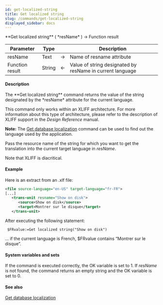 ```yaml
---
id: get-localized-string
title: Get localized string
slug: /commands/get-localized-string
displayed_sidebar: docs
---
```


<!--REF #_command_.Get localized string.Syntax-->**Get localized string** ( *resName* ) -> Function result<!-- END REF-->
<!--REF #_command_.Get localized string.Params-->
| Parameter | Type |  | Description |
| --- | --- | --- | --- |
| resName | Text | &srarr; | Name of resname attribute |
| Function result | String | &larr; | Value of string designated by resName in current language |

<!-- END REF-->

#### Description 

<!--REF #_command_.Get localized string.Summary-->The **Get localized string** command returns the value of the string designated by the *resName* attribute for the current language.<!-- END REF-->

This command only works within an XLIFF architecture. For more information about this type of architecture, please refer to the description of XLIFF support in the *Design Reference* manual.

**Note:** The [Get database localization](get-database-localization.md) command can be used to find out the language used by the application.

Pass the resource name of the string for which you want to get the translation into the current target language in *resName*.

Note that XLIFF is diacritical.

#### Example 

Here is an extract from an .xlf file:

```XML
<file source-language="en-US" target-language="fr-FR">
[...]
   <trans-unit resname="Show on disk">
      <source>Show on disk</source>
      <target>Montrer sur le disque</target>
   </trans-unit>
```

After executing the following statement:

```4d
 $FRvalue:=Get localized string("Show on disk")
```

... if the current language is French, $FRvalue contains “Montrer sur le disque”.

#### System variables and sets 

If the command is executed correctly, the OK variable is set to 1\. If *resName* is not found, the command returns an empty string and the OK variable is set to 0.

#### See also 

[Get database localization](get-database-localization.md)  